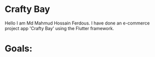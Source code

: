 # Crafty Bay

Hello I am Md Mahmud Hossain Ferdous. I have done an e-commerce project app 'Crafty Bay' using the Flutter framework. 

# Goals: 
